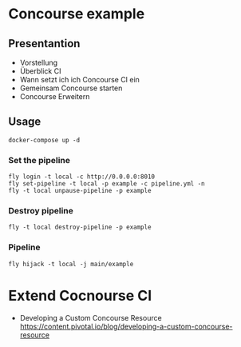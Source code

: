 # Concourse example

## Presentantion

- Vorstellung
- Überblick CI
- Wann setzt ich ich Concourse CI ein
- Gemeinsam Concourse starten
- Concourse Erweitern


## Usage

```shell
docker-compose up -d
```

### Set the pipeline

```shell
fly login -t local -c http://0.0.0.0:8010
fly set-pipeline -t local -p example -c pipeline.yml -n
fly -t local unpause-pipeline -p example
```

### Destroy pipeline

```shell
fly -t local destroy-pipeline -p example
```


### Pipeline

```shell
fly hijack -t local -j main/example
```

# Extend Cocnourse CI

- Developing a Custom Concourse Resource https://content.pivotal.io/blog/developing-a-custom-concourse-resource

